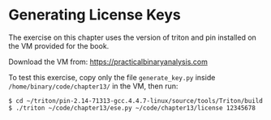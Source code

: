 # Generating License Keys

The exercise on this chapter uses the version of triton and pin installed on the VM provided for the book.

Download the VM from: https://practicalbinaryanalysis.com 

To test this exercise, copy only the file ```generate_key.py``` inside ```/home/binary/code/chapter13/``` in the VM, then run:


```
$ cd ~/triton/pin-2.14-71313-gcc.4.4.7-linux/source/tools/Triton/build
$ ./triton ~/code/chapter13/ese.py ~/code/chapter13/license 12345678
```
